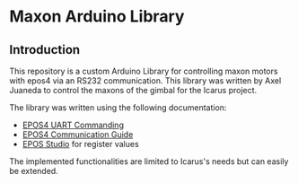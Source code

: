 # Maxon Arduino Library

## Introduction

This repository is a custom Arduino Library for controlling maxon motors with epos4 via an RS232 communication. 
This library was written by Axel Juaneda to control the maxons of the gimbal for the Icarus project. 

The library was written using the following documentation:
- [EPOS4 UART Commanding](https://support.maxongroup.com/hc/fr/article_attachments/360018969133)
- [EPOS4 Communication Guide](https://www.maxongroup.com/medias/sys_master/root/8834324922398/EPOS4-Communication-Guide-En.pdf)
- [EPOS Studio](https://www.maxongroup.com/fr-ch/entrainements-et-systemes/commandes/commandes-de-positionnement) for register values

The implemented functionalities are limited to Icarus's needs but can easily be extended.
